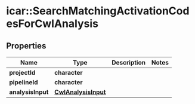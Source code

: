 # icar::SearchMatchingActivationCodesForCwlAnalysis


## Properties

Name | Type | Description | Notes
------------ | ------------- | ------------- | -------------
**projectId** | **character** |  | 
**pipelineId** | **character** |  | 
**analysisInput** | [**CwlAnalysisInput**](CwlAnalysisInput.md) |  | 


